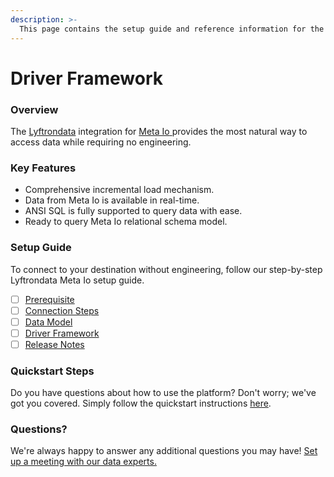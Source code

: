 ```yaml
---
description: >-
  This page contains the setup guide and reference information for the Meta Io source connector.
---
```


# Driver Framework

### Overview

The [Lyftrondata](https://www.lyftrondata.com/) integration for [Meta Io](https://www.lyftrondata.com/integration/meta-io/)[ ](https://www.lyftrondata.com/integration/meta-io/)provides the most natural way to access data while requiring no engineering.

### Key Features

* Comprehensive incremental load mechanism.
* Data from Meta Io is available in real-time.&#x20;
* ANSI SQL is fully supported to query data with ease.
* Ready to query Meta Io relational schema model.

### Setup Guide

To connect to your destination without engineering, follow our step-by-step Lyftrondata Meta Io setup guide.

* [ ] [Prerequisite](../../marketing-analytics/meta-io/prerequisite.md)
* [ ] [Connection Steps](../../marketing-analytics/meta-io/connection-steps.md)
* [ ] [Data Model](../../marketing-analytics/meta-io/data-model/)
* [ ] [Driver Framework](../../marketing-analytics/meta-io/driver-framework/)
* [ ] [Release Notes](../../marketing-analytics/meta-io/release-notes.md)

### Quickstart Steps

Do you have questions about how to use the platform? Don't worry; we've got you covered. Simply follow the quickstart instructions [here](../../../quickstart-steps.md).

### Questions? <a href="#questions" id="questions"></a>

We're always happy to answer any additional questions you may have! [Set up a meeting with our data experts.](https://www.lyftrondata.com/book-a-meeting/)


